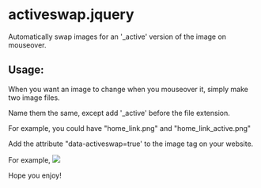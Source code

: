 activeswap.jquery
=================

Automatically swap images for an '_active' version of the image on mouseover.


Usage:
------

When you want an image to change when you mouseover it, simply make two image files.

Name them the same, except add '_active' before the file extension.  

For example, you could have "home_link.png" and "home_link_active.png"

Add the attribute "data-activeswap=true' to the image tag on your website.

For example, <img src="images/home_link.png" data-activeswap="true" />


Hope you enjoy!
